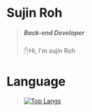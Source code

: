 # Sujin Roh
> ##### Back-end Developer
> 
>✋Hi, I'm sujin Roh <br>
>
>
>
# Language
>[![Top Langs](https://github-readme-stats.vercel.app/api/top-langs/?username=suzinRoh&layout=compact)](https://github.com/suzinRoh/github-readme-stats)
